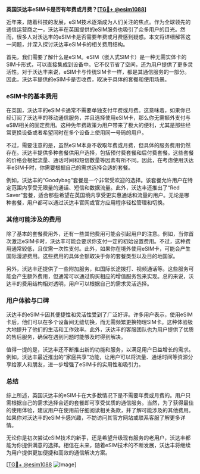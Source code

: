 **英国沃达丰eSIM卡是否有年费或月费？[[TG💪+ @esim1088](https://t.me/s/esim1088)]**

近年来，随着科技的发展，eSIM技术逐渐成为人们关注的焦点。作为全球领先的通信运营商之一，沃达丰在英国提供的eSIM服务也吸引了众多用户的目光。然而，很多人对沃达丰的eSIM卡是否需要年费或月费感到疑惑。本文将详细解答这一问题，并深入探讨沃达丰eSIM卡的相关费用结构。

首先，我们需要了解什么是eSIM。eSIM（嵌入式SIM卡）是一种无需实体卡的SIM卡形式，可以直接集成到设备中。它不仅节省了空间，还为用户提供了更多灵活性。对于沃达丰来说，eSIM卡与传统SIM卡一样，都是其通信服务的一部分。因此，沃达丰提供的eSIM卡是否收费，取决于具体的套餐和使用场景。

### eSIM卡的基本费用

在英国，沃达丰的eSIM卡通常不需要单独支付年费或月费。这意味着，如果你已经订阅了沃达丰的移动通信服务，并且选择使用eSIM卡，那么你无需额外支付与eSIM相关的固定费用。这种免年费政策为用户带来了极大的便利，尤其是那些经常更换设备或者希望同时在多个设备上使用同一号码的用户。

不过，需要注意的是，虽然eSIM本身不收取年费或月费，但具体的服务费用仍然存在。沃达丰提供多种套餐供用户选择，包括预付费套餐和后付费套餐。这些套餐的价格会根据流量、通话时间和短信数量等因素有所不同。因此，在考虑使用沃达丰eSIM卡时，你需要根据自己的需求选择合适的套餐。

例如，沃达丰的“Goodybag”套餐是一个非常受欢迎的选择。该套餐允许用户在特定范围内享受无限量的通话、短信和数据流量。此外，沃达丰还推出了“Red Saver”套餐，适合那些希望在英国境内享受更实惠通话和流量的用户。无论是哪种套餐，用户都可以通过沃达丰官网或官方应用程序轻松管理和切换。

### 其他可能涉及的费用

除了基本的套餐费用外，还有一些其他费用可能会引起用户的注意。例如，当你首次激活eSIM卡时，沃达丰可能会要求你支付一定的初始设置费用。不过，这种费用通常较低，且仅需一次性支付。此外，如果你在境外使用eSIM卡，可能会产生国际漫游费用。这些费用的具体金额取决于你的套餐类型以及目的地国家。

另外，沃达丰还提供了一些附加服务，如国际长途拨打、视频通话等。这些服务可能会产生额外费用，但通常可以通过购买相应的增值服务包来实现。总的来说，沃达丰的费用结构相对透明，用户可以根据自己的需求灵活选择。

### 用户体验与口碑

沃达丰的eSIM卡因其便捷性和灵活性受到了广泛好评。许多用户表示，使用eSIM卡后，他们可以在多个设备间无缝切换，而无需频繁更换物理SIM卡。这种体验极大地提升了他们的生活和工作效率。此外，沃达丰的客服团队也为用户提供了优质的售后服务，确保在遇到问题时能够及时得到解决。

值得一提的是，沃达丰还不断推出新的功能和服务，以满足用户日益增长的需求。例如，沃达丰最近推出的“家庭共享”功能，让用户可以将流量、通话时间等资源分享给家人和朋友，进一步增强了eSIM卡的实用性和吸引力。

### 总结

综上所述，英国沃达丰的eSIM卡在大多数情况下是不需要年费或月费的。用户只需根据自己的需求选择合适的套餐即可享受优质的通信服务。当然，为了获得最佳的使用体验，建议用户在使用前仔细阅读相关条款，并了解可能涉及的其他费用。如果你对沃达丰的eSIM卡感兴趣，不妨访问其官方网站或联系客服了解更多详情。

无论你是初次尝试eSIM技术的新手，还是希望升级现有服务的老用户，沃达丰都能为你提供满意的选择。相信在未来，随着eSIM技术的不断发展，沃达丰将继续为用户提供更加便捷和高效的通信解决方案。

[[TG💪+ @esim1088](https://t.me/s/esim1088) ![Image](https://i.postimg.cc/4NQfJmqS/Snipaste-2025-05-13-00-14-12.png)]